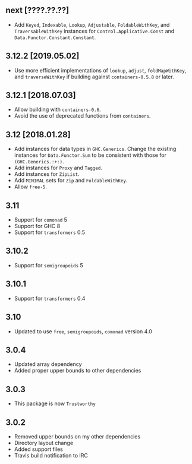 next [????.??.??]
-----------------
* Add `Keyed`, `Indexable`, `Lookup`, `Adjustable`, `FoldableWithKey`, and
  `TraversableWithKey` instances for `Control.Applicative.Const` and
  `Data.Functor.Constant.Constant`.

3.12.2 [2019.05.02]
-------------------
* Use more efficient implementations of `lookup`, `adjust`, `foldMapWithKey`,
  and `traverseWithKey` if building against `containers-0.5.8` or later.

3.12.1 [2018.07.03]
-------------------
* Allow building with `containers-0.6`.
* Avoid the use of deprecated functions from `containers`.

3.12 [2018.01.28]
-----------------
* Add instances for data types in `GHC.Generics`. Change the existing instances
  for `Data.Functor.Sum` to be consistent with those for `(GHC.Generics.:+:)`.
* Add instances for `Proxy` and `Tagged`.
* Add instances for `ZipList`.
* Add `MINIMAL` sets for `Zip` and `FoldableWithKey`.
* Allow `free-5`.

3.11
----
* Support for `comonad` 5
* Support for GHC 8
* Support for `transformers` 0.5

3.10.2
------
* Support for `semigroupoids` 5

3.10.1
------
* Support for `transformers` 0.4

3.10
----
* Updated to use `free`, `semigroupoids`, `comonad` version 4.0

3.0.4
-----
* Updated array dependency
* Added proper upper bounds to other dependencies

3.0.3
-----
* This package is now `Trustworthy`

3.0.2
-----
* Removed upper bounds on my other dependencies
* Directory layout change
* Added support files
* Travis build notification to IRC
